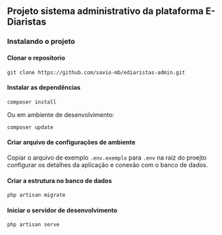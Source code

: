 ## Projeto sistema administrativo da plataforma E-Diaristas

### Instalando o projeto

#### Clonar o repositorio

```
git clone https://github.com/savio-mb/ediaristas-admin.git
```

#### Instalar as dependências

```
composer install
```

Ou em ambiente de desenvolvimento:

```
composer update
```

#### Criar arquivo de configurações de ambiente

Copiar o arquivo de exemplo `.env.exemplo` para `.env` na raiz do proejto 
configurar os detalhes da aplicação e conexão com o banco de dados.

#### Criar a estrutura no banco de dados

```
php artisan migrate
```

#### Iniciar o servidor de desenvolvimento

```
php artisan serve
```
